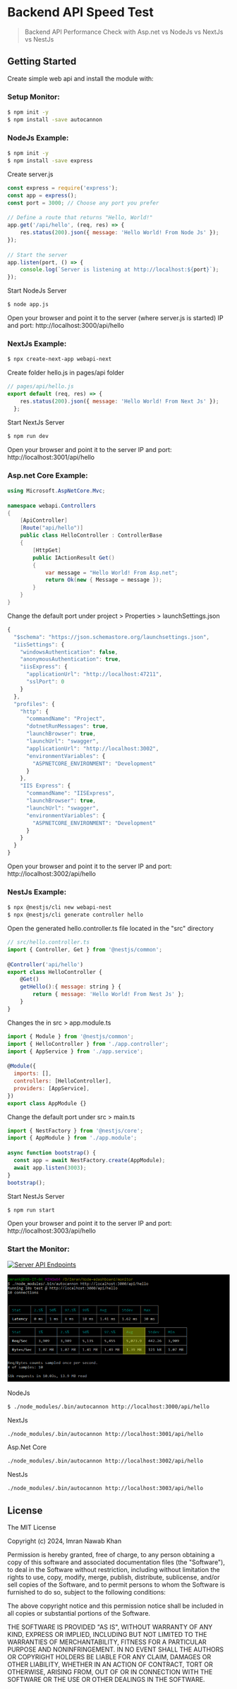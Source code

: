 # Backend API Speed Test

> Backend API Performance Check with Asp.net vs NodeJs vs NextJs vs NestJs

## Getting Started
Create simple web api and install the module with: 

### Setup Monitor:

```bash
$ npm init -y
$ npm install -save autocannon
```

### NodeJs Example:

```bash
$ npm init -y
$ npm install -save express
```

Create server.js
```javascript
const express = require('express');
const app = express();
const port = 3000; // Choose any port you prefer

// Define a route that returns "Hello, World!"
app.get('/api/hello', (req, res) => {
    res.status(200).json({ message: 'Hello World! From Node Js' });
});

// Start the server
app.listen(port, () => {
    console.log(`Server is listening at http://localhost:${port}`);
});
```

Start NodeJs Server

```bash
$ node app.js
```

Open your browser and point it to the server (where server.js is started) IP and port:
http://localhost:3000/api/hello

### NextJs Example:

```bash
$ npx create-next-app webapi-next
```

Create folder hello.js in pages/api folder 
```javascript
// pages/api/hello.js
export default (req, res) => {
    res.status(200).json({ message: 'Hello World! From Next Js' });
  };
```

Start NextJs Server

```bash
$ npm run dev
```

Open your browser and point it to the server IP and port:
http://localhost:3001/api/hello

### Asp.net Core Example:

```c#
using Microsoft.AspNetCore.Mvc;

namespace webapi.Controllers
{
    [ApiController]
    [Route("api/hello")]
    public class HelloController : ControllerBase
    {
        [HttpGet]
        public IActionResult Get()
        {
            var message = "Hello World! From Asp.net";
            return Ok(new { Message = message });
        }
    }
}
```

Change the default port under project > Properties > launchSettings.json

```javascript
{
  "$schema": "https://json.schemastore.org/launchsettings.json",
  "iisSettings": {
    "windowsAuthentication": false,
    "anonymousAuthentication": true,
    "iisExpress": {
      "applicationUrl": "http://localhost:47211",
      "sslPort": 0
    }
  },
  "profiles": {
    "http": {
      "commandName": "Project",
      "dotnetRunMessages": true,
      "launchBrowser": true,
      "launchUrl": "swagger",
      "applicationUrl": "http://localhost:3002",
      "environmentVariables": {
        "ASPNETCORE_ENVIRONMENT": "Development"
      }
    },
    "IIS Express": {
      "commandName": "IISExpress",
      "launchBrowser": true,
      "launchUrl": "swagger",
      "environmentVariables": {
        "ASPNETCORE_ENVIRONMENT": "Development"
      }
    }
  }
}
```
Open your browser and point it to the server IP and port:
http://localhost:3002/api/hello

### NestJs Example:

```bash
$ npx @nestjs/cli new webapi-nest
$ npx @nestjs/cli generate controller hello
```

Open the generated hello.controller.ts file located in the "src" directory
```javascript
// src/hello.controller.ts
import { Controller, Get } from '@nestjs/common';

@Controller('api/hello')
export class HelloController {
    @Get()
    getHello():{ message: string } {
        return { message: 'Hello World! From Nest Js' };
    }
}
```

Changes the in src > app.module.ts 
```javascript
import { Module } from '@nestjs/common';
import { HelloController } from './app.controller';
import { AppService } from './app.service';

@Module({
  imports: [],
  controllers: [HelloController],
  providers: [AppService],
})
export class AppModule {}

```
Change the default port under src > main.ts
```javascript
import { NestFactory } from '@nestjs/core';
import { AppModule } from './app.module';

async function bootstrap() {
  const app = await NestFactory.create(AppModule);
  await app.listen(3003);
}
bootstrap();

```

Start NestJs Server

```bash
$ npm run start
```

Open your browser and point it to the server IP and port:
http://localhost:3003/api/hello

### Start the Monitor:
<a href="https://github.com/imrannawabkhan/api-speed" target="_blank"><img src="https://github.com/imrannawabkhan/statics/blob/main/server-call.png" alt="Server API Endpoints"></a>

<a href="https://github.com/imrannawabkhan/api-speed" target="_blank"><img src="https://github.com/imrannawabkhan/statics/blob/main/server-api-request-img/server_request_per_call.gif" alt="Server API Calls/Sec"></a>

NodeJs
```bash
$ ./node_modules/.bin/autocannon http://localhost:3000/api/hello
```

NextJs
```bash
./node_modules/.bin/autocannon http://localhost:3001/api/hello
```

Asp.Net Core
```bash
./node_modules/.bin/autocannon http://localhost:3002/api/hello
```

NestJs
```bash
./node_modules/.bin/autocannon http://localhost:3003/api/hello
```

## License 

The MIT License

Copyright (c) 2024, Imran Nawab Khan

Permission is hereby granted, free of charge, to any person
obtaining a copy of this software and associated documentation
files (the "Software"), to deal in the Software without
restriction, including without limitation the rights to use,
copy, modify, merge, publish, distribute, sublicense, and/or sell
copies of the Software, and to permit persons to whom the
Software is furnished to do so, subject to the following
conditions:

The above copyright notice and this permission notice shall be
included in all copies or substantial portions of the Software.

THE SOFTWARE IS PROVIDED "AS IS", WITHOUT WARRANTY OF ANY KIND,
EXPRESS OR IMPLIED, INCLUDING BUT NOT LIMITED TO THE WARRANTIES
OF MERCHANTABILITY, FITNESS FOR A PARTICULAR PURPOSE AND
NONINFRINGEMENT. IN NO EVENT SHALL THE AUTHORS OR COPYRIGHT
HOLDERS BE LIABLE FOR ANY CLAIM, DAMAGES OR OTHER LIABILITY,
WHETHER IN AN ACTION OF CONTRACT, TORT OR OTHERWISE, ARISING
FROM, OUT OF OR IN CONNECTION WITH THE SOFTWARE OR THE USE OR
OTHER DEALINGS IN THE SOFTWARE.
